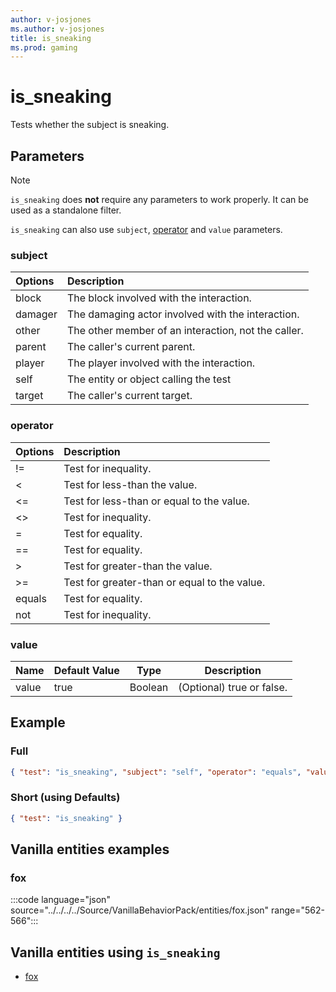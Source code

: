```yaml
---
author: v-josjones
ms.author: v-josjones
title: is_sneaking
ms.prod: gaming
---
```


# is_sneaking

Tests whether the subject is sneaking.

## Parameters

> [!Note]
> `is_sneaking` does **not** require any parameters to work properly. It can be used as a standalone filter.
>
> `is_sneaking` can also use `subject`, [operator](../Definitions/NestedTables/operator.md) and `value` parameters.

### subject

| Options| Description |
|:-----------|:-----------|
| block| The block involved with the interaction. |
| damager| The damaging actor involved with the interaction. |
| other| The other member of an interaction, not the caller. |
| parent| The caller's current parent. |
| player| The player involved with the interaction. |
| self| The entity or object calling the test |
| target| The caller's current target. |

### operator

| Options| Description |
|:-----------|:-----------|
| !=| Test for inequality. |
| <| Test for less-than the value. |
| <=| Test for less-than or equal to the value. |
| <>| Test for inequality. |
| =| Test for equality. |
| ==| Test for equality. |
| >| Test for greater-than the value. |
| >=| Test for greater-than or equal to the value. |
| equals| Test for equality. |
| not| Test for inequality. |

### value

|Name |Default Value  |Type  |Description  |
|---------|---------|---------|---------|
|value |true |Boolean |(Optional) true or false. |

## Example

### Full

```json
{ "test": "is_sneaking", "subject": "self", "operator": "equals", "value": "true"}
```

### Short (using Defaults)

```json
{ "test": "is_sneaking" }
```

## Vanilla entities examples

### fox

:::code language="json" source="../../../../Source/VanillaBehaviorPack/entities/fox.json" range="562-566":::

## Vanilla entities using `is_sneaking`

- [fox](../../../../Source/VanillaBehaviorPack_Snippets/entities/fox.md)
